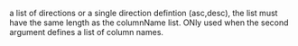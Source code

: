 a list of directions or a single direction defintion (asc,desc), the list must have the same length as the columnName list. ONly used when the second argument defines a list of column names.